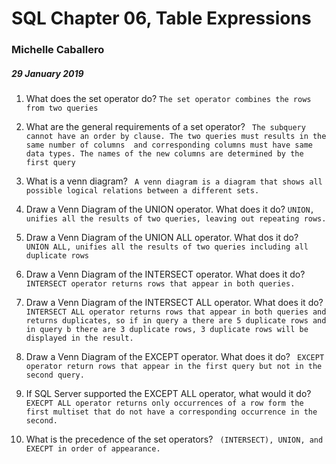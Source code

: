 # SQL Chapter 06, Table Expressions

### Michelle Caballero
##### 29 January 2019


1. What does the set operator do?
``The set operator combines the rows from two queries``

2. What are the general requirements of a set operator?
`` The subquery cannot have an order by clause. The two queries must results
in the same number of columns  and corresponding columns must have same data
types. The names of the new columns are determined by the first query``

3. What is a venn diagram?
`` A venn diagram is a diagram that shows all possible logical relations between
a different sets.``

4. Draw a Venn Diagram of the UNION operator. What does it do?
`` UNION, unifies all the results of two queries, leaving out repeating rows. ``

5. Draw a Venn Diagram of the UNION ALL operator. What dos it do?
`` UNION ALL, unifies all the results of two queries including all duplicate rows``

6. Draw a Venn Diagram of the INTERSECT operator. What does it do?
`` INTERSECT operator returns rows that appear in both queries. ``

7. Draw a Venn Diagram of the INTERSECT ALL operator. What does it do?
`` INTERSECT ALL operator returns rows that appear in both queries and returns
duplicates, so if in query a there are 5 duplicate rows and in query b there
are 3 duplicate rows, 3 duplicate rows will be displayed in the result.``

8. Draw a Venn Diagram of the EXCEPT operator. What does it do?
`` EXCEPT operator return rows that appear in the first query but not in the
second query.``

9. If SQL Server supported the EXCEPT ALL operator, what would it do?
`` EXECPT ALL operator returns only occurrences of a row form the first multiset
that do not have a corresponding occurrence in the second.``

10. What is the precedence of the set operators?
`` (INTERSECT), UNION, and EXECPT in order of appearance.``
